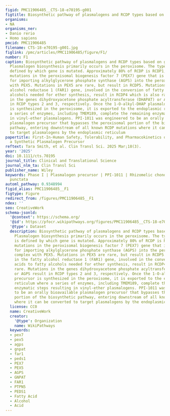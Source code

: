 ```yaml
---
figid: PMC11906485__CTS-18-e70195-g001
figtitle: Biosynthetic pathway of plasmalogens and RCDP types based on gene mutation
organisms:
- NA
organisms_ner:
- Danio rerio
- Homo sapiens
pmcid: PMC11906485
filename: CTS-18-e70195-g001.jpg
figlink: /pmc/articles/PMC11906485/figure/F1/
number: F1
caption: Biosynthetic pathway of plasmalogens and RCDP types based on gene mutation.
  Plasmalogen biosynthesis primarily occurs in the peroxisome. The type of RCDP is
  defined by which gene is mutated. Approximately 80% of RCDP is RCDP1, containing
  mutations in the peroxisomal biogenesis factor 7 (PEX7) gene that is responsible
  for importing alkylglycerone phosphate synthase (AGPS) into the peroxisome in complex
  with PEX5. Mutations in PEX5 are rare, but result in RCDP5. Mutations in the fatty
  alcohol reductase 1 (FAR1) gene, involved in the conversion of fatty acids to fatty
  alcohols needed for ether synthesis, result in RCDP4 which is also rare. Mutations
  in the genes dihydroxyacetone phosphate acyltransferase (DHAPAT) or AGPS result
  in RCDP types 2 and 3, respectively. Once the 1‐O‐alkyl‐DHAP plasmalogen precursor
  is synthesized in the peroxisome, it is exported to the endoplasmic reticulum where
  a series of enzymes, including TMEM189, complete the remaining enzymatic steps resulting
  in vinyl‐ether plasmalogens. PPI‐1011 was engineered to be an orally bioavailable
  plasmalogen precursor that bypasses the peroxisomal portion of the biosynthetic
  pathway, entering downstream of all known RCDP mutations where it can be converted
  to target plasmalogens by the endoplasmic reticulum
papertitle: First‐In‐Human Safety, Tolerability, and Pharmacokinetics of PPI‐1011,
  a Synthetic Plasmalogen Precursor
reftext: Tara Smith, et al. Clin Transl Sci. 2025 Mar;18(3).
year: '2025'
doi: 10.1111/cts.70195
journal_title: Clinical and Translational Science
journal_nlm_ta: Clin Transl Sci
publisher_name: Wiley
keywords: Phase I | Plasmalogen precursor | PPI‐1011 | Rhizomelic chondrodysplasia
  punctata
automl_pathway: 0.9348994
figid_alias: PMC11906485__F1
figtype: Figure
redirect_from: /figures/PMC11906485__F1
ndex: ''
seo: CreativeWork
schema-jsonld:
  '@context': https://schema.org/
  '@id': https://pfocr.wikipathways.org/figures/PMC11906485__CTS-18-e70195-g001.html
  '@type': Dataset
  description: Biosynthetic pathway of plasmalogens and RCDP types based on gene mutation.
    Plasmalogen biosynthesis primarily occurs in the peroxisome. The type of RCDP
    is defined by which gene is mutated. Approximately 80% of RCDP is RCDP1, containing
    mutations in the peroxisomal biogenesis factor 7 (PEX7) gene that is responsible
    for importing alkylglycerone phosphate synthase (AGPS) into the peroxisome in
    complex with PEX5. Mutations in PEX5 are rare, but result in RCDP5. Mutations
    in the fatty alcohol reductase 1 (FAR1) gene, involved in the conversion of fatty
    acids to fatty alcohols needed for ether synthesis, result in RCDP4 which is also
    rare. Mutations in the genes dihydroxyacetone phosphate acyltransferase (DHAPAT)
    or AGPS result in RCDP types 2 and 3, respectively. Once the 1‐O‐alkyl‐DHAP plasmalogen
    precursor is synthesized in the peroxisome, it is exported to the endoplasmic
    reticulum where a series of enzymes, including TMEM189, complete the remaining
    enzymatic steps resulting in vinyl‐ether plasmalogens. PPI‐1011 was engineered
    to be an orally bioavailable plasmalogen precursor that bypasses the peroxisomal
    portion of the biosynthetic pathway, entering downstream of all known RCDP mutations
    where it can be converted to target plasmalogens by the endoplasmic reticulum
  license: CC0
  name: CreativeWork
  creator:
    '@type': Organization
    name: WikiPathways
  keywords:
  - pex7
  - pex5
  - agps
  - gnpat
  - far1
  - peds1
  - PEX7
  - PEX5
  - AGPS
  - GNPAT
  - FAR1
  - PTPN5
  - PEDS1
  - Fatty Acid
  - Alcohol
  - Acid
---
```

